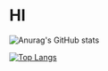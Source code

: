 # HI
![Anurag's GitHub stats](https://github-readme-stats.vercel.app/api?username=RuiFilipeCampos&count_private=true)

[![Top Langs](https://github-readme-stats.vercel.app/api/top-langs/?username=RuiFilipeCampos)](https://github.com/anuraghazra/github-readme-stats) 
